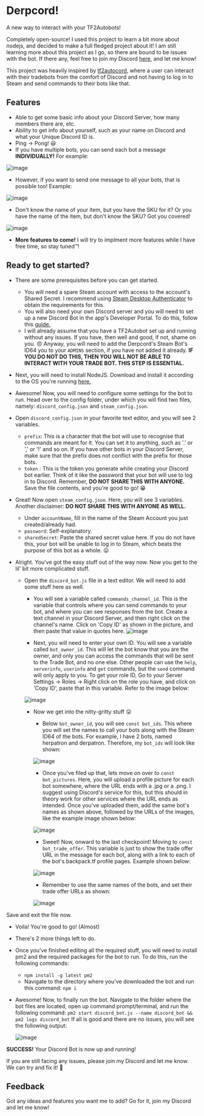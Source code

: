 # Derpcord!
A new way to interact with your TF2Autobots!

Completely open-source! I used this project to learn a bit more about nodejs, and decided to make a full fledged project about it! I am still learning more about this project as I go, so there are bound to be issues with the bot. If there any, feel free to join my Discord [here](https://discord.gg/YD2tyYF), and let me know!

This project was heavily inspired by [tf2autocord](https://github.com/Gobot1234/tf2-autocord), where a user can interact with their tradebots from the comfort of Discord and not having to log in to Steam and send commands to their bots like that.


## Features
- Able to get some basic info about your Discord Server, how many members there are, etc.
- Ability to get info about yourself, such as your name on Discord and what your Unique Discord ID is.
- Ping -> Pong! 😃
- If you have multiple bots, you can send each bot a message **INDIVIDUALLY!** For example:

![image](https://user-images.githubusercontent.com/31774135/120798328-d408b100-c55a-11eb-875e-1c5590d64e99.png)

- However, if you want to send one message to all your bots, that is possible too! Example: 

![image](https://user-images.githubusercontent.com/31774135/120798505-13cf9880-c55b-11eb-9185-6a6d0ec5f095.png)

- Don't know the name of your item, but you have the SKU for it? Or you have the name of the item, but don't know the SKU? Got you covered!

![image](https://user-images.githubusercontent.com/31774135/120798632-44173700-c55b-11eb-8aaf-cf21908c1788.png)

- **More features to come!** I will try to implment more features while I have free time, so stay tuned™!

## Ready to get started?

- There are some prerequisites before you can get started. 
  - You will need a spare Steam account with access to the account's Shared Secret. I recommend using [Steam Desktop Authenticator](https://github.com/Jessecar96/SteamDesktopAuthenticator) to obtain the requirements for this.
  - You will also need your own Discord server and you will need to set up a new Discord Bot in the app's Developer Portal. To do this, follow this [guide.](https://discordjs.guide/preparations/setting-up-a-bot-application.html)
  - I will already assume that you have a TF2Autobot set up and running without any issues. If you have, then well and good, if not, shame on you. 😠 Anyway, you will need to add the Derpcord's Steam Bot's ID64 you to your `ADMINS` section, if you have not added it already. **IF YOU DO NOT DO THIS, THEN YOU WILL NOT BE ABLE TO INTERACT WITH YOUR TRADE BOT. THIS STEP IS ESSENTIAL.**
- Next, you will need to install NodeJS. Download and install it according to the OS you're running [here.](https://nodejs.org/en/download/)
- Awesome! Now, you will need to configure some settings for the bot to run. Head over to the config folder, under which you will find two files, namely: `discord_config.json` and `steam_config.json`.
- Open `discord_config.json` in your favorite text editor, and you will see 2 variables.

  - `prefix`: This is a character that the bot will use to recognise that commands are meant for it. You can set it to anything, such as '.' or ',' or '!' and so on. If you have other bots in your Discord Server, make sure that the prefix does not conflict with the prefix for those bots.
  - `token` : This is the token you generate while creating your Discord bot earlier. Think of it like the password that your bot will use to log in to Discord. Remember, **DO NOT SHARE THIS WITH ANYONE.** Save the file contents, and you're good to go! 😁

- Great! Now open `steam_config.json`. Here, you will see 3 variables. Another disclaimer: **DO NOT SHARE THIS WITH ANYONE AS WELL.**
  - Under `accountName`, fill in the name of the Steam Account you just created/already had.
  - `password`: Self-explanatory.
  - `sharedSecret`: Paste the shared secret value here. If you do not have this, your bot will be unable to log in to Steam, which beats the purpose of this bot as a whole. 😛

- Alright. You've got the easy stuff out of the way now. Now you get to the lil' bit more complicated stuff.
  - Open the `discord_bot.js` file in a text editor. We will need to add some stuff here as well. 
    - You will see a variable called `commands_channel_id`. This is the variable that controls where you can send commands to your bot, and where you can see responses from the bot. Create a text channel in your Discord Server, and then right click on the channel's name. Click on 'Copy ID' as shown in the picture, and then paste that value in quotes here.
    ![image](https://user-images.githubusercontent.com/31774135/120828531-4210a080-c57a-11eb-9663-9ff3051c63ba.png)
    
    - Next, you will need to enter your own ID. You will see a variable called `bot_owner_id`. This will let the bot know that you are the owner, and only you can access the commands that will be sent to the Trade Bot, and no one else. Other people can use the `help`, `serverinfo`, `userinfo` and `get` commands, but the `send` command will only apply to you. To get your role ID, Go to your Server Settings -> Roles -> Right click on the role you have, and click on 'Copy ID', paste that in this variable. Refer to the image below:

    ![image](https://user-images.githubusercontent.com/31774135/120892351-7c864600-c62b-11eb-8905-935b3252b946.png)
    
    - Now we get into the nitty-gritty stuff 😛
      - Below `bot_owner_id`, you will see `const bot_ids`. This where you will set the names to call your bots along with the Steam ID64 of the bots. For example, I have 2 bots, named herpatron and derpatron. Therefore, my `bot_ids` will look like shown:

      ![image](https://user-images.githubusercontent.com/31774135/120829494-17731780-c57b-11eb-99a5-39a44a344605.png)

      - Once you've filed up that, lets move on over to `const bot_pictures`. Here, you will upload a profile picture for each bot somewhere, where the URL ends with a .jpg or a .png. I suggest using Discord's service for this, but this should in theory work for other services where the URL ends as intended. Once you've uploaded them, add the same bot's names as shown above, followed by the URLs of the images, like the example image shown below:
      
      ![image](https://user-images.githubusercontent.com/31774135/120829836-7cc70880-c57b-11eb-80fb-d3518c8e717a.png)

      - Sweet! Now, onward to the last checkpoint! Moving to `const bot_trade_offer`. This variable is just to show the trade offer URL in the message for each bot, along with a link to each of the bot's backpack.tf profile pages. Example shown below:

      ![image](https://user-images.githubusercontent.com/31774135/120830180-dcbdaf00-c57b-11eb-99a5-db3c3dd47004.png)
      
      - Remember to use the same names of the bots, and set their trade offer URLs as shown:
      
      ![image](https://user-images.githubusercontent.com/31774135/120830331-024ab880-c57c-11eb-8723-d17945d0c612.png)

Save and exit the file now.

- Voila! You're good to go! (Almost)
- There's 2 more things left to do.
- Once you've finished editing all the required stuff, you will need to install pm2 and the required packages for the bot to run. To do this, run the following commands:
  - `npm install -g latest pm2`
  - Navigate to the directory where you've downloaded the bot and run this command: `npm i`
- Awesome! Now, to finally run the bot. Navigate to the folder where the bot files are located, open up command prompt/terminal, and run the following command:
  `pm2 start discord_bot.js --name discord_bot && pm2 logs discord_bot`
  If all is good and there are no issues, you will see the following output:
  
  ![image](https://user-images.githubusercontent.com/31774135/120831348-12af6300-c57d-11eb-95fe-21cbf148e314.png)

**SUCCESS!** Your Discord Bot is now up and running!

If you are still facing any issues, please join my Discord and let me know. We can try and fix it! 🙂

## Feedback

Got any ideas and features you want me to add? Go for it, join my Discord and let me know! 
